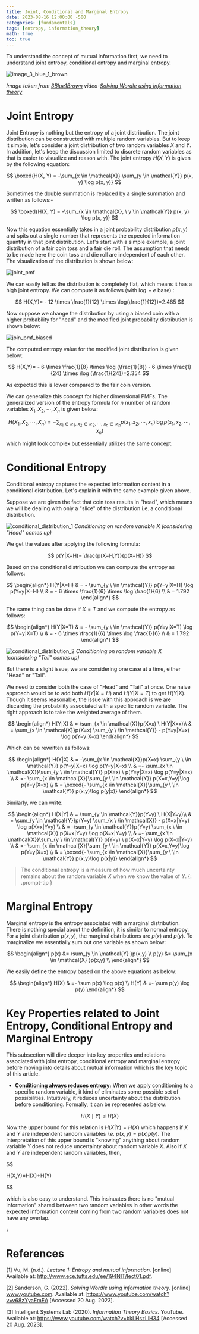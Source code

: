 ```yaml
---
title: Joint, Conditional and Marginal Entropy
date: 2023-08-16 12:00:00 -500
categories: [fundamentals]
tags: [entropy, information_theory]
math: true
toc: true
---
```


To understand the concept of mutual information first, we need to understand joint entropy, conditional entropy and marginal entropy.

![image_3_blue_1_brown](https://i.ibb.co/vwVcyC8/chrome-b-WRWGz5-VBh.png)

 *Image taken from [3Blue1Brown](https://www.youtube.com/@3blue1brown) video-[Solving Wordle using information theory](https://youtu.be/v68zYyaEmEA?t=708)*



# Joint Entropy

Joint Entropy is nothing but the entropy of a joint distribution. The joint distribution can be constructed with multiple random variables. But to keep it simple, let's consider a joint distribution of two random variables $X$ and $Y$. In addition, let's keep the discussion limited to discrete random variables as that is easier to visualize and reason with. The joint entropy $H(X,Y)$ is given by the following equation:

$$
\boxed{H(X, Y) = -\sum_{x \in \mathcal{X}} \sum_{y \in \mathcal{Y}} p(x, y) \log p(x, y)}
$$

Sometimes the double summation is replaced by a single summation and written as follows:-

$$
\boxed{H(X, Y) = -\sum_{x \in \mathcal{X}, \ y \in \mathcal{Y}} p(x, y) \log p(x, y)}
$$

Now this equation essentially takes in a joint probability distribution $p(x,y)$ and spits out a single number that represents the expected information quantity in that joint distribution. Let's start with a simple example, a joint distribution of a fair coin toss and a fair die roll. The assumption that needs to be made here the coin toss and die roll are independent of each other. The visualization of the distribution is shown below:

![joint_pmf](https://i.ibb.co/C5ZV4Mf/chrome-a-MM4-Ni3hk-N.png)


We can easily tell as the distribution is completely flat, which means it has a high joint entropy. We can compute it as follows (with $\log-e$ base) :

$$
 H(X,Y)= - 12 \times \frac{1}{12} \times \log(\frac{1}{12})=2.485
$$

Now suppose we change the distribution by using a biased coin with a higher probability for "head" and the modified joint probability distribution is shown below:


![join_pmf_biased](https://i.ibb.co/s2NMBjb/chrome-w3i-JVqr-OA7.png)




The computed entropy value for the modified joint distribution is given below:

$$
 H(X,Y)= - 6 \times \frac{1}{8} \times \log (\frac{1}{8})  - 6 \times \frac{1}{24} \times \log (\frac{1}{24})=2.354
$$

As expected this is lower compared to the fair coin version.

We can generalize this concept for higher dimensional PMFs. The generalized version of the entropy formula for $n$ number of random variables $X_{1}, X_{2}, \cdots ,X_{n}$ is given below:

$$
H(X_1, X_{2}, \cdots, X_n ) = -\sum_{x_1 \in \mathcal{X}_1, \ x_2 \in \mathcal{X}_2, \cdots, \  x_n \in \mathcal{X}_n} p(x_1, x_2,\cdots, x_n) \log p(x_1, x_2, \cdots, x_n)
$$

which might look complex but essentially utilizes the same concept.

# Conditional Entropy

Conditional entropy captures the expected information content in a conditional distribution. Let's explain it with the same example given above.

Suppose we are given the fact that coin toss results in "head", which means we will be dealing with only a "slice" of the distribution i.e. a conditional distribution.

![conditional_distribution_1](https://i.ibb.co/Rj5Bjw1/chrome-Ch-MTVFVw-Ap.png)
*Conditioning on random variable X (considering "Head" comes up)*

We get the values after applying the following formula: 

$$
p(Y|X=H)= \frac{p(X=H,Y)}{p(X=H)}
$$


Based on the conditional distribution we can compute the entropy as follows:

$$
\begin{align*}
H(Y|X=H) & = - \sum_{y \ \in \mathcal{Y}} p(Y=y|X=H) \log p(Y=y|X=H) \\
         & = - 6 \times \frac{1}{6} \times \log \frac{1}{6} \\
         & = 1.792
\end{align*}
$$



The same thing can be done if $X=T$ and we compute the entropy as follows:


$$
\begin{align*}
H(Y|X=T) & = - \sum_{y \ \in \mathcal{Y}} p(Y=y|X=T) \log p(Y=y|X=T) \\
         & = - 6 \times \frac{1}{6} \times \log \frac{1}{6} \\
         & = 1.792
\end{align*}
$$



![conditional_distribution_2](https://i.ibb.co/QM03Z11/chrome-SLTu2-PFOv8.png)
*Conditioning on random variable X (considering "Tail" comes up)*

But there is a slight issue, we are considering one case at a time, either "Head" or "Tail".

We need to consider both the case of "Head" and "Tail" at once. One naive approach would be to add both $H(Y|X=H)$ and $H(Y|X=T)$ to get $H(Y|X)$.
Though it seems reasonable, the issue with this approach is we are discarding the probability associated with a specific random variable. The right approach is to take the weighted average of them. 


$$
\begin{align*}
  H(Y|X) & = \sum_{x \in \mathcal{X}}p(X=x) \ H(Y|X=x)\\
         & = \sum_{x \in \mathcal{X}}p(X=x) \sum_{y \ \in \mathcal{Y}} - p(Y=y|X=x) \log p(Y=y|X=x)
 \end{align*} 
$$

Which can be rewritten as follows:

$$
\begin{align*}
 H(Y|X) & = -\sum_{x \in \mathcal{X}}p(X=x) \sum_{y \ \in \mathcal{Y}}  p(Y=y|X=x) \log p(Y=y|X=x) \\
        & =- \sum_{x \in \mathcal{X}}\sum_{y \ \in \mathcal{Y}} p(X=x) \ p(Y=y|X=x) \log p(Y=y|X=x) \\
        & =-  \sum_{x \in \mathcal{X}}\sum_{y \ \in \mathcal{Y}} p(X=x,Y=y)\log p(Y=y|X=x) \\
        & = \boxed{- \sum_{x \in \mathcal{X}}\sum_{y \ \in \mathcal{Y}} p(x,y)\log p(y|x)} 
\end{align*}
$$



Similarly, we can write: 



$$
\begin{align*}
  H(X|Y) & = \sum_{y \in \mathcal{Y}}p(Y=y) \ H(X|Y=y)\\
         & = \sum_{y \in \mathcal{Y}}p(Y=y) \sum_{x \ \in \mathcal{X}} - p(X=x|Y=y) \log p(X=x|Y=y) \\
         & = -\sum_{y \in \mathcal{Y}}p(Y=y) \sum_{x \ \in \mathcal{X}}  p(X=x|Y=y) \log p(X=x|Y=y) \\
         & =- \sum_{x \in \mathcal{X}}\sum_{y \ \in \mathcal{Y}} p(Y=y) \ p(X=x|Y=y) \log p(X=x|Y=y) \\
         & =-  \sum_{x \in \mathcal{X}}\sum_{y \ \in \mathcal{Y}} p(X=x,Y=y)\log p(Y=y|X=x) \\
         & = \boxed{- \sum_{x \in \mathcal{X}}\sum_{y \ \in \mathcal{Y}} p(x,y)\log p(x|y)} 
 \end{align*} 
$$

> The conditional entropy is a measure of how much uncertainty remains about the random variable $X$ when we know the value of $Y$.
{: .prompt-tip }

# Marginal Entropy

Marginal entropy is the entropy associated with a marginal distribution. There is nothing special about the definition, it is similar to normal entropy. For a joint distribution $p(x,y)$, the marginal distributions are $p(x)$ and $p(y)$. To marginalize we essentially sum out one variable as shown below:  


$$
\begin{align*}
p(x) &= \sum_{y \in \mathcal{Y} }p(x,y) \\
p(y) &= \sum_{x \in \mathcal{X} }p(x,y) \\
\end{align*}
$$

We easily define the entropy based on the above equations as below: 


$$
\begin{align*}
H(X) & =- \sum p(x) \log p(x) \\ 
H(Y) & =- \sum p(y) \log p(y) 
\end{align*}
$$

# Key Properties related to Joint Entropy, Conditional Entropy and Marginal Entropy

This subsection will dive deeper into key properties and relations associated with joint entropy, conditional entropy and marginal entropy before moving into details about mutual information which is the key topic of this article.

- <u>**Conditioning always reduces entropy:**</u> When we apply conditioning to a specific random variable, it kind of eliminates some possible set of possibilities. Intuitively, it reduces uncertainty about the distribution before conditioning. Formally, it can be represented as below:

$$
H(X \mid Y) \leq H(X)
$$

Now the upper bound for this relation is $H(X|Y)=H(X)$ which happens if $X$ and $Y$ are independent random variables *i.e.* $p(x,y)=p(x) p(y)$. The interpretation of this upper bound is "knowing" anything about random variable $Y$ does not reduce uncertainty about random variable $X$.
Also if $X$ and $Y$ are independent random variables, then,

$$

H(X,Y)=H(X)+H(Y)

$$

which is also easy to understand. This insinuates there is no "mutual information" shared between two random variables in other words the expected information content coming from two random variables does not have any overlap.

 <u>**:**</u>



# References
[1] Vu, M. (n.d.). *Lecture 1: Entropy and mutual information.* [online] Available at: http://www.ece.tufts.edu/ee/194NIT/lect01.pdf.

[2] Sanderson, G. (2022). *Solving Wordle using information theory.* [online] www.youtube.com. Available at: https://www.youtube.com/watch?v=v68zYyaEmEA [Accessed 20 Aug. 2023].

[3] Intelligent Systems Lab (2020). *Information Theory Basics.* YouTube. Available at: https://www.youtube.com/watch?v=bkLHszLlH34 [Accessed 20 Aug. 2023].